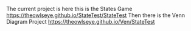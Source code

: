 

The current project is here this is the States Game https://theowlseye.github.io/StateTest/StateTest
Then there is the Venn Diagram Project  https://theowlseye.github.io/Ven/StateTest
